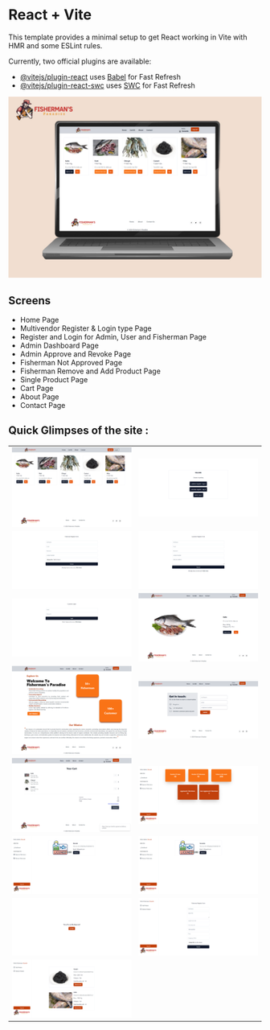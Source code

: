# React + Vite

This template provides a minimal setup to get React working in Vite with HMR and some ESLint rules.

Currently, two official plugins are available:

- [@vitejs/plugin-react](https://github.com/vitejs/vite-plugin-react/blob/main/packages/plugin-react/README.md) uses [Babel](https://babeljs.io/) for Fast Refresh
- [@vitejs/plugin-react-swc](https://github.com/vitejs/vite-plugin-react-swc) uses [SWC](https://swc.rs/) for Fast Refresh



<img src="./ScreenShots/Fisherman's_Paradise.jpg" alt="Home Page"/>

 <br />

## Screens
- Home Page
- Multivendor Register & Login type Page
- Register and Login for Admin, User and Fisherman Page
- Admin Dashboard Page
- Admin Approve and Revoke Page
- Fisherman Not Approved Page
- Fisherman Remove and Add Product Page
- Single Product Page
- Cart Page
- About Page
- Contact Page
  <br />

## Quick Glimpses of the site :

 <table>
  <tr>
    <td><img src="./ScreenShots/HomePage.png" alt="HomePage" /></td>
    <td><img src="./ScreenShots/Reistration_Login_Type.png" alt="ReistrationLoginTypePage" /></td>
  </tr>
  <tr>
    <td><img src="./ScreenShots/Fisherman_register.png" alt="FishermanRegisterPage" /></td>
    <td><img src="./ScreenShots/Customer_Register.png" alt="CustomerRegisterPage" /></td>
  </tr>
  <tr>
    <td><img src="./ScreenShots/Customer_Login.png" alt="LoginPage" /></td>
    <td><img src="./ScreenShots/Customer_SingleProductPage.png" alt="SingleProductPage" /></td>
  </tr>
<tr>
    <td><img src="./ScreenShots/About.png" alt="AboutPage" /></td>
    <td><img src="./ScreenShots/Contact.png" alt="ContactPage" /></td>
  </tr>
<tr>
    <td><img src="./ScreenShots/Cusotmer_Cart.png" alt="CartPage" /></td>
    <td><img src="./ScreenShots/Admin_Dashboard.png" alt="AdminDashboardPage" /></td>
  </tr>
<tr>
    <td><img src="./ScreenShots/Admin_Approval.png" alt="AdminApprovePage" /></td>
    <td><img src="./ScreenShots/Admin_Revoke.png" alt="AdminRevokePage" /></td>
  </tr>
<tr>
    <td><img src="./ScreenShots/Fisherman_NotApproved.png" alt="Fisherman_NotApproved" /></td>
    <td><img src="./ScreenShots/Fisherman_AddProduct.png" alt="AddProductPage" /></td>
  </tr>
<tr>
    <td><img src="./ScreenShots/Fisherman_RemoveProduct.png" alt="RemoveProductPage" /></td>
  </tr>
 </table>

